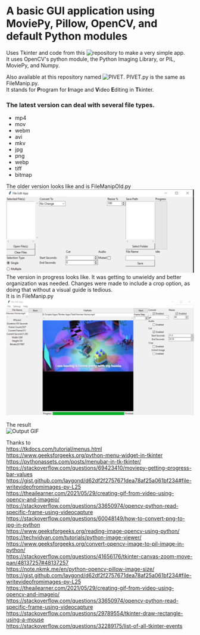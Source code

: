 # A basic GUI application using MoviePy, Pillow, OpenCV, and default Python modules
Uses Tkinter and code from this ![repository](https://github.com/TeMyls/Simple-Scripts/tree/main/File%20Manipulation) to make a very simple app. </br>
It uses OpenCV's python module, the Python Imaging Library, or PIL, MoviePy, and Numpy.</br>

Also available at this repository named ![PIVET](https://github.com/TeMyls/PIVET/tree/main). PIVET.py is the same as FileManip.py.</br> 
It stands for **P**rogram for **I**mage and **V**ideo **E**diting in **T**kinter.</br>

### The latest version can deal with several file types.
* mp4
* mov
* webm
* avi
* mkv
* jpg
* png
* webp
* tiff
* bitmap



The older version looks like and is FileManipOld.py </br>
![GUI Image](https://github.com/TeMyls/Apps/blob/main/Tkinter%20File%20Manipulation/feat.PNG)
The version in progress looks like. It was getting to unwieldy and better organization was needed. Changes were made to include a crop option, as doing that without a visual guide is tedious. </br>
It is in FileManip.py </br>
![GUI Image 2](https://github.com/TeMyls/Apps/blob/main/Tkinter%20File%20Manipulation/filemanip.PNG)</br>

The result</br>
![Output GIF](https://github.com/TeMyls/Apps/blob/main/Tkinter%20File%20Manipulation/spin_to_win.gif)

Thanks to </br>
<https://tkdocs.com/tutorial/menus.html></br>
<https://www.geeksforgeeks.org/python-menu-widget-in-tkinter></br>
<https://pythonassets.com/posts/menubar-in-tk-tkinter/></br>
<https://stackoverflow.com/questions/69423410/moviepy-getting-progress-bar-values></br>
<https://gist.github.com/laygond/d62df2f2757671dea78af25a061bf234#file-writevideofromimages-py-L25></br>
<https://theailearner.com/2021/05/29/creating-gif-from-video-using-opencv-and-imageio/></br>
<https://stackoverflow.com/questions/33650974/opencv-python-read-specific-frame-using-videocapture></br>
<https://stackoverflow.com/questions/60048149/how-to-convert-png-to-jpg-in-python></br>
<https://www.geeksforgeeks.org/reading-image-opencv-using-python/></br>
<https://techvidvan.com/tutorials/python-image-viewer/></br>
<https://www.geeksforgeeks.org/convert-opencv-image-to-pil-image-in-python/></br>
<https://stackoverflow.com/questions/41656176/tkinter-canvas-zoom-move-pan/48137257#48137257></br>
<https://note.nkmk.me/en/python-opencv-pillow-image-size/></br>
<https://gist.github.com/laygond/d62df2f2757671dea78af25a061bf234#file-writevideofromimages-py-L25></br>
<https://theailearner.com/2021/05/29/creating-gif-from-video-using-opencv-and-imageio/></br>
<https://stackoverflow.com/questions/33650974/opencv-python-read-specific-frame-using-videocapture></br>
<https://stackoverflow.com/questions/29789554/tkinter-draw-rectangle-using-a-mouse></br>
<https://stackoverflow.com/questions/32289175/list-of-all-tkinter-events></br>



